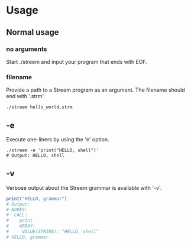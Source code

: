 # Usage

## Normal usage

### no arguments

Start ./streem and input your program that ends with EOF.

### filename

Provide a path to a Streem program as an argument. The filename should end with '.strm'.

```shell
./streem hello_world.strm
```

## -e

Execute one-liners by using the 'e' option.

```shell
./streem -e 'print("HELLO, shell")'
# Output: HELLO, shell
```

## -v

Verbose output about the Streem grammar is available with '-v'.

```ruby
print("HELLO, grammar")
# Output:
# NODES:
#  CALL:
#    print
#    ARRAY:
#     VALUE(STRING): "HELLO, shell"
# HELLO, grammar
```
